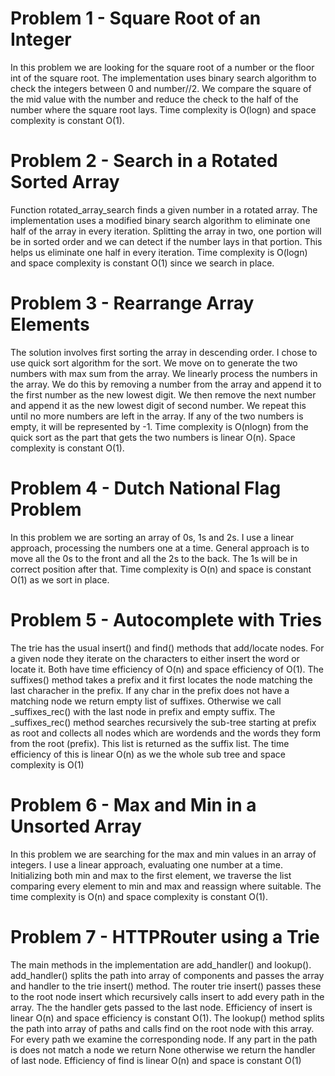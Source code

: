 # Problem 1 - Square Root of an Integer

In this problem we are looking for the square root of a number or the floor int of the square root.
The implementation uses binary search algorithm to check the integers between 0 and number//2. We compare the square of the mid value with the number and reduce the check to the half of the number where the square root lays.
Time complexity is O(logn) and space complexity is constant O(1).

# Problem 2 - Search in a Rotated Sorted Array

Function rotated_array_search finds a given number in a rotated array. 
The implementation uses a modified binary search algorithm to eliminate one half of the array in every iteration. Splitting the array in two, one portion will be in sorted order and we can detect if the number lays in that portion. This helps us eliminate one half in every iteration. 
Time complexity is O(logn) and space complexity is constant O(1) since we search in place.

# Problem 3 - Rearrange Array Elements

The solution involves first sorting the array in descending order. I chose to use quick sort algorithm for the sort. 
We move on to generate the two numbers with max sum from the array. We linearly process the numbers in the array. We do this by removing a number from the array and append it to the first number as the new lowest digit. We then remove the next number and append it as the new lowest digit of second number. We repeat this until no more numbers are left in the array. 
If any of the two numbers is empty, it will be represented by -1.
Time complexity is O(nlogn) from the quick sort as the part that gets the two numbers is linear O(n). Space complexity is constant O(1).

# Problem 4 - Dutch National Flag Problem

In this problem we are sorting an array of 0s, 1s and 2s. I use a linear approach, processing the numbers one at a time. 
General approach is to move all the 0s to the front and all the 2s to the back. The 1s will be in correct position after that. 
Time complexity is O(n) and space is constant O(1) as we sort in place.

# Problem 5 - Autocomplete with Tries

The trie has the usual insert() and find() methods that add/locate nodes. For a given node they iterate on the characters to either insert the word or locate it. Both have time efficiency of O(n) and space efficiency of O(1).
The suffixes() method takes a prefix and it first locates the node matching the last characher in the prefix. If any char in the prefix does not have a matching node we return empty list of suffixes. Otherwise we call _suffixes_rec() with the last node in prefix and empty suffix. The _suffixes_rec() method searches recursively the sub-tree starting at prefix as root and collects all nodes which are wordends and the words they form from the root (prefix).
This list is returned as the suffix list. The time efficiency of this is linear O(n) as we the whole sub tree and space complexity is O(1) 

# Problem 6 - Max and Min in a Unsorted Array

In this problem we are searching for the max and min values in an array of integers. I use a linear approach, evaluating one number at a time.
Initializing both min and max to the first element, we traverse the list comparing every element to min and max and reassign where suitable.
The time complexity is O(n) and space complexity is constant O(1).

# Problem 7 - HTTPRouter using a Trie

The main methods in the implementation are add_handler() and lookup(). 
add_handler() splits the path into array of components and passes the array and handler to the trie insert() method. The router trie insert() passes these to the root node insert which recursively calls insert to add every path in the array. The the handler gets passed to the last node. Efficiency of insert is linear O(n) and space efficiency is constant O(1).
The lookup() method splits the path into array of paths and calls find on the root node with this array. For every path we examine the corresponding node. If any part in the path is does not match a node we return None otherwise we return 
the handler of last node. Efficiency of find is linear O(n) and space is constant O(1)
